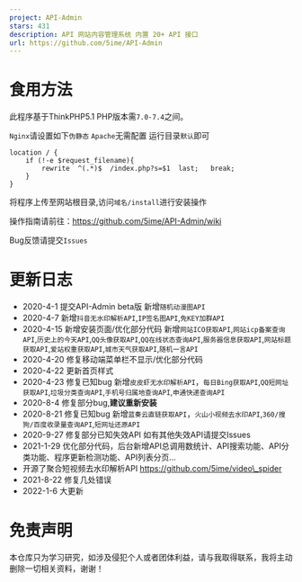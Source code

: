 ```yaml
---
project: API-Admin
stars: 431
description: API 网站内容管理系统 内置 20+ API 接口
url: https://github.com/5ime/API-Admin
---
```


食用方法
====

此程序基于ThinkPHP5.1 PHP版本需`7.0-7.4`之间。

`Nginx`请设置如下`伪静态` `Apache`无需配置 运行目录`默认`即可

```
location / {
	if (!-e $request_filename){
		rewrite  ^(.*)$  /index.php?s=$1  last;   break;
	}
}
```

将程序上传至网站根目录,访问`域名/install`进行安装操作

操作指南请前往：https://github.com/5ime/API-Admin/wiki

Bug反馈请提交`Issues`

更新日志
====

-   2020-4-1 提交API-Admin beta版 新增`随机动漫图API`
-   2020-4-7 新增`抖音无水印解析API`,`IP签名图API`,`免KEY加群API`
-   2020-4-15 新增安装页面/优化部分代码 新增`网站ICO获取API`,`网站icp备案查询API`,`历史上的今天API`,`QQ头像获取API`,`QQ在线状态查询API`,`服务器信息获取API`,`网站标题获取API`,`爱站权重获取API`,`城市天气获取API`,`随机一言API`
-   2020-4-20 修复移动端菜单栏不显示/优化部分代码
-   2020-4-22 更新首页样式
-   2020-4-23 修复已知bug 新增`皮皮虾无水印解析API`，`每日Bing获取API`,`QQ短网址获取API`,`垃圾分类查询API`,`手机号归属地查询API`,`申通快递查询API`
-   2020-8-4 修复部分bug,**建议重新安装**
-   2020-8-21 修复已知bug 新增`蓝奏云直链获取API`，`火山小视频去水印API`,`360/搜狗/百度收录量查询API`,`短网址还原API`
-   2020-9-27 修复部分已知失效API 如有其他失效API请提交Issues
-   2021-1-29 优化部分代码，后台新增API总调用数统计、API搜索功能、API分类功能、程序更新检测功能、API列表分页...
-   开源了聚合短视频去水印解析API https://github.com/5ime/video\_spider
-   2021-8-22 修复几处错误
-   2022-1-6 大更新

免责声明
====

本仓库只为学习研究，如涉及侵犯个人或者团体利益，请与我取得联系，我将主动删除一切相关资料，谢谢！
